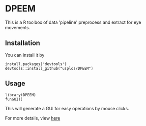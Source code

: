 # DPEEM
This is a R toolbox of data 'pipeline' preprocess and extract for eye movements. 
## Installation
You can install it by 
```
install.packages("devtools")
devtools::install_github("usplos/DPEEM")
```

## Usage
```
library(DPEEM)
funGUI()
```
This will generate a GUI for easy operations by mouse clicks.

For more details, view [here](https://github.com/usplos/DPEEM/blob/master/DPEEM%20%E8%BD%AF%E4%BB%B6%E8%AF%B4%E6%98%8E%E4%B9%A6.pdf)
